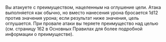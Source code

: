 Вы атакуете с преимуществом, нацеленным на оглушение цели. Атака выполняется как обычно, но вместо нанесения урона бросается 1d12 против значения урона; если результат ниже значения, цель оглушается. При провале атаки вы теряете преимущество над целью (см. страницу 162 в Основных Правилах для более подробной информации о преимуществе). 